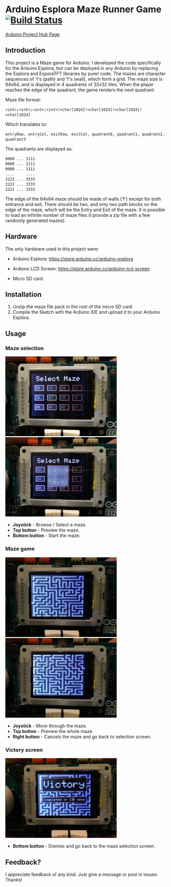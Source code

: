 # Arduino Esplora Maze Runner Game [![Build Status](https://travis-ci.org/gmussi/Arduino-Esplora-Maze-Game.svg?branch=master)](https://travis-ci.org/gmussi/Arduino-Esplora-Maze-Game)

[Arduino Project Hub Page](https://create.arduino.cc/projecthub/gmussi/challenging-maze-game-d1b363)

## Introduction

This project is a Maze game for Arduino. I developed the code specifically for the Arduino Esplora, but can be deployed in any Arduino by replacing the Esplora and EsporaTFT libraries by purer code.
The mazes are character sequences of 't's (path) and 'f's (wall), which form a grid. The maze size is 64x64, and is displayed in 4 quadrants of 32x32 tiles. When the player reaches the edge of the quadrant, the game renders the next quadrant.

Maze file format:

```
<int>;<int>;<int>;<int>!<char[1024]!<char[1024]!<char[1024]!<char[1024]
```

Which translates to:

```
entryRow, entryCol, exitRow, exitCol, quadrant0, quadrant1, quadrant2, quadrant3
```

The quadrants are displayed as:

```
0000 ... 1111
0000 ... 1111
0000 ... 1111
....     ....
2222 ... 3333
2222 ... 3333
2222 ... 3333
```

The edge of the 64x64 maze should be made of walls ('f') except for both entrance and exit.
There should be two, and only two path blocks on the edge of the maze, which will be the Entry and Exit of the maze.
It is possible to load an infinite number of maze files (I provide a zip file with a few randomly generated mazes).

## Hardware

The only hardware used in this project were:
* Arduino Esplora: https://store.arduino.cc/arduino-esplora

* Ardiono LCD Screen: https://store.arduino.cc/arduino-lcd-screen
* Micro SD card

## Installation

1. Unzip the maze file pack in the root of the micro SD card
2. Compile the Sketch with the Arduino IDE and upload it to your Arduino Esplora.

## Usage

### Maze selection

<img width="350" alt="Maze Selection Screen" src="img/img_sel.PNG"><img width="350" alt="Preview Screen" src="img/img_sel_preview.PNG">

* **Joystick** - Browse / Select a maze.
* **Top button** - Preview the maze.
* **Bottom button** - Start the maze.

### Maze game

<img width="350" alt="Maze Game Screen" src="img/img_maze1.PNG"><img width="350" alt="Maze Game Screen" src="img/img_maze2.PNG">

* **Joystick** - Move through the maze.
* **Top button** - Preview the whole maze.
* **Right button** - Cancels the maze and go back to selection screen.

### Victory screen

<img width="350" alt="Victory Screen" src="img/img_victory.PNG">

* **Bottom button** - Dismiss and go back to the maze selection screen.

## Feedback?

I appreciate feedback of any kind. Just give a message or post in issues. Thanks!
